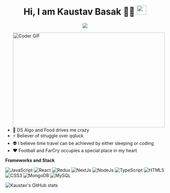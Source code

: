 <span align="center">
 <h1>Hi, I am Kaustav Basak 👨‍💻 <img src="https://media.giphy.com/media/hvRJCLFzcasrR4ia7z/giphy.gif" width="30px"></h1>

[![](https://img.shields.io/badge/LinkedIn-0077B5?style=for-the-badge&logo=linkedin&logoColor=white)](https://www.linkedin.com/in/kaustav-basak-3534b0197/)

</span>

<img src="https://miro.medium.com/max/2800/1*BU7f02LeQeELztqxa8eCmw.gif" align="right" alt="Coder GIF" width="480" height="300">
 
<div>

- 🔭 DS Algo and Food drives me crazy
- ⚡ Believer of struggle over qqluck
- :alien: I believe time travel can be achieved by either sleeping or coding
- :heart: Football and FarCry occupies a special place in my heart

</div>

**Frameworks and Stack**

![JavaScript](https://img.shields.io/badge/JavaScript-323330?style=for-the-badge&logo=javascript&logoColor=F7DF1E)
![React](https://img.shields.io/badge/-React-black?style=for-the-badge&logo=react)
![Redux](https://img.shields.io/badge/Redux-593D88?style=for-the-badge&logo=redux&logoColor=white)
![NextJs](https://img.shields.io/badge/next.js-000000?style=for-the-badge&logo=nextdotjs&logoColor=white)
![NodeJs](https://img.shields.io/badge/-Nodejs-black?style=for-the-badge&logo=Node.js)
![TypeScript](https://img.shields.io/badge/TypeScript-007ACC?style=for-the-badge&logo=typescript&logoColor=white)
![HTML5](https://img.shields.io/badge/-HTML5-E34F26?style=for-the-badge&logo=html5&logoColor=white)
![CSS3](https://img.shields.io/badge/-CSS3-1572B6?style=for-the-badge&logo=css3)
![MongoDB](https://img.shields.io/badge/MongoDB-4EA94B?style=for-the-badge&logo=mongodb&logoColor=white)
![MySQL](https://img.shields.io/badge/MySQL-00000F?style=for-the-badge&logo=mysql&logoColor=white)

![Kaustav's GitHub stats](https://github-readme-stats.vercel.app/api?username=kaustavy2k&show_icons=true&theme=dark&custom_title=Kaustav%27s%20GitHub%20Stats&count_private=true&bg_color=#000000&hide_border=true)

<!-- [![Top Langs](https://github-readme-stats.vercel.app/api/top-langs/?username=kaustavy2k&langs_count=15&layout=compact)](https://github.com/kaustavy2k/github-readme-stats)-->
